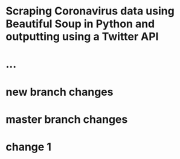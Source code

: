 # Scraping Coronavirus data using Beautiful Soup in Python and outputting using a Twitter API

# ...

# new branch changes
# master branch changes
# change 1